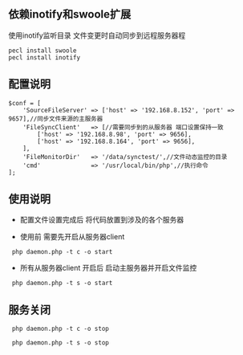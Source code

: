 ## 依赖inotify和swoole扩展
使用inotify监听目录 文件变更时自动同步到远程服务器程

```
pecl install swoole
pecl install inotify
```

## 配置说明

```
$conf = [
    'SourceFileServer' => ['host' => '192.168.8.152', 'port' => 9657],//同步文件来源的主服务器
    'FileSyncClient'   => [//需要同步到的从服务器 端口设置保持一致
        ['host' => '192.168.8.98', 'port' => 9656],
        ['host' => '192.168.8.164', 'port' => 9656],
    ],
    'FileMonitorDir'   => '/data/synctest/',//文件动态监控的目录
    'cmd'              => '/usr/local/bin/php',//执行命令
];
```

## 使用说明

- 配置文件设置完成后 将代码放置到涉及的各个服务器

- 使用前 需要先开启从服务器client

```
 php daemon.php -t c -o start
```

- 所有从服务器client 开启后 启动主服务器并开启文件监控

```
 php daemon.php -t s -o start
```

## 服务关闭

```
 php daemon.php -t c -o stop

 php daemon.php -t s -o stop
```
